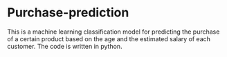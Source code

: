 # Purchase-prediction
This is a machine learning classification model for predicting the purchase of a certain product based on the age and the estimated salary of each customer. The code is written in python.
